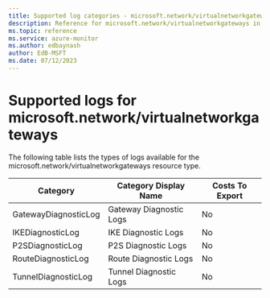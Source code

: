 ```yaml
---
title: Supported log categories - microsoft.network/virtualnetworkgateways
description: Reference for microsoft.network/virtualnetworkgateways in Azure Monitor Logs.
ms.topic: reference
ms.service: azure-monitor
ms.author: edbaynash
author: EdB-MSFT
ms.date: 07/12/2023
---
```

# Supported logs for microsoft.network/virtualnetworkgateways  
<!-- Data source : naam-->


  The following table lists the types of logs available for the microsoft.network/virtualnetworkgateways resource type.

|Category|Category Display Name|Costs To Export|
|---|---|---|
|GatewayDiagnosticLog |Gateway Diagnostic Logs |No |
|IKEDiagnosticLog |IKE Diagnostic Logs |No |
|P2SDiagnosticLog |P2S Diagnostic Logs |No |
|RouteDiagnosticLog |Route Diagnostic Logs |No |
|TunnelDiagnosticLog |Tunnel Diagnostic Logs |No |


<!--Gen Date:  Wed Jul 12 2023 17:59:09 GMT+0300 (Israel Daylight Time)-->